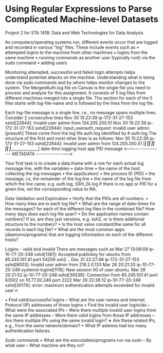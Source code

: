 # Using Regular Expressions to Parse Complicated Machine-level Datasets
Project 2 for STA 141B: Data and Web Technologies for Data Analysis

As computers/operating systems run, different events occur that are logged and recorded in various “log” files. These include
events such as
• attempted logins to the machine from other machines
• logins from the same machine
• running commands as another user (typically root) via the sudo command
• adding users

Monitoring attempted, successful and failed login attempts helps understand potential attacks on the machine. Understanding what is being done via sudo commands and by whom helps monitor changes to the system.
The MergedAuth.log file on Canvas is the single file you need to process and analyze for this assignment. It consists of 5 log files from different machines merged into a single file. The section for each of the 5 files starts with log-file-name and is followed by the lines from the log file.

Each log-file message is a single line, i.e., no message spans multiple lines.
Consider 2 consecutive lines
Nov 30 15:22:39 ip-172-31-27-153 sshd[22844]: Invalid user admin from 124.205.250.51
Nov 30 15:22:39 ip-172-31-27-153 sshd[22844]: input_userauth_request: invalid user admin [preauth]
These come from the log file auth.log identified by
\# auth.log
The structure of the first and most other lines is as follows:
Nov 30 15:22:39 ip-172-31-27-153 sshd[22844]: Invalid user admin from 124.205.250.51
|_____________| |______________| |__| |___| |____________________________________|
date-time logging host app PID message
<----------------- METADATA ---------------->

Your first task is to create a data.frame with a row for each actual log message line, with the variables
• date-time
• the name of the host collecting the log messages
• the app(lication)
• the process ID (PID)
• the message, i.e, the remainder of the log line
• the name of the log file from which the line came, e.g. auth.log, SSH_2k.log
If there is no app or PID for a given line, set the corresponding value to NA.

Data Validation and Exploration
• Verify that the PIDs are all numbers.
• How many lines are in each log file?
• What are the range of date-times for the messages? for each of the different log files in the combined file? How many
days does each log file span?
• Do the application names contain numbers? If so, are they just versions, e.g. ssh2, or is there additional structure to the
numbers?
• Is the host value constant/the same for all records in each log file?
• What are the most common apps (daemons/programs) that are logging information on each of the different hosts?

Logins - valid and invalid
There are messages such as
Mar 27 13:08:09 ip-10-77-20-248 sshd[1361]: Accepted publickey for ubuntu from 85.245.107.41 port 54259 ssh2 ..
Dec 31 22:27:48 ip-172-31-27-153 sshd[8003]: Invalid user admin from 218.2.0.133
Mar 28 20:21:20 ip-10-77-20-248 systemd-logind[1118]: New session 50 of user ubuntu.
Mar 28 20:21:52 ip-10-77-20-248 sshd[30039]: Connection from 85.245.107.41 port 63502 on 10.77.20.248 port 2222
Mar 28 22:36:12 ip-10-77-20-248 sshd[30174]: error: maximum authentication attempts exceeded for invalid user n

• Find valid/successful logins
– What are the user names and Internet Protocol (IP) addresses of those logins
• Find the invalid user login/ids
– What were the associated IPs
– Were there multiple invalid user logins from the same IP addresses
– Were there valid logins from those IP addresses
– Are there multiple IPs using the same invalid login?
∗ Are these related IPs, e.g., from the same network/domain?
• What IP address had too many authentication failures.

Sudo commands
• What are the executables/programs run via sudo
– By what user
– What machine are they on?
